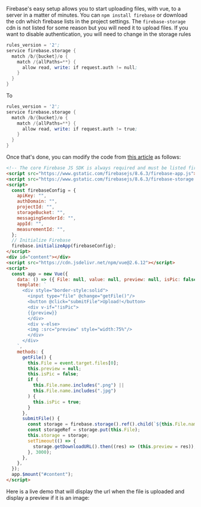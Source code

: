 Firebase's easy setup allows you to start uploading files, with vue,
to a server in a matter of minutes. You can `npm install firebase` or
download the cdn which firebase lists in the project settings. The `firebase-storage`
cdn is not listed for some reason but you will need it to upload files. If you want to
disable authentication, you will need to change in the storage rules

```s
rules_version = '2';
service firebase.storage {
  match /b/{bucket}/o {
    match /{allPaths=**} {
      allow read, write: if request.auth != null;
    }
  }
}
```

To

```s
rules_version = '2';
service firebase.storage {
  match /b/{bucket}/o {
    match /{allPaths=**} {
      allow read, write: if request.auth != true;
    }
  }
}
```

Once that's done,
you can modify the code from [this article](/tutorials/vue/file-upload) as follows:

```html
<!-- The core Firebase JS SDK is always required and must be listed first -->
<script src="https://www.gstatic.com/firebasejs/8.6.3/firebase-app.js"></script>
<script src="https://www.gstatic.com/firebasejs/8.6.3/firebase-storage.js"></script>
<script>
  const firebaseConfig = {
    apiKey: "",
    authDomain: "",
    projectId: "",
    storageBucket: "",
    messagingSenderId: "",
    appId: "",
    measurementId: "",
  };
  // Initialize Firebase
  firebase.initializeApp(firebaseConfig);
</script>
<div id="content"></div>
<script src="https://cdn.jsdelivr.net/npm/vue@2.6.12"></script>
<script>
  const app = new Vue({
    data: () => ({ File: null, value: null, preview: null, isPic: false }),
    template: `
      <div style="border-style:solid">
        <input type="file" @change="getFile()"/>
        <button @click="submitFile">Upload!</button>
        <div v-if="!isPic">
        {{preview}}
        </div>
        <div v-else>
        <img :src="preview" style="width:75%"/>
        </div>
      </div>
    `,
    methods: {
      getFile() {
        this.File = event.target.files[0];
        this.preview = null;
        this.isPic = false;
        if (
          this.File.name.includes(".png") ||
          this.File.name.includes(".jpg")
        ) {
          this.isPic = true;
        }
      },
      submitFile() {
        const storage = firebase.storage().ref().child(`${this.File.name}`);
        const storageRef = storage.put(this.File);
        this.storage = storage;
        setTimeout(() => {
          storage.getDownloadURL().then((res) => (this.preview = res));
        }, 3000);
      },
    },
  });
  app.$mount("#content");
</script>
```

Here is a live demo that will display the url when the file is uploaded
and display a preview if it is an image:

<!-- The core Firebase JS SDK is always required and must be listed first -->
<script src="https://www.gstatic.com/firebasejs/8.6.3/firebase-app.js"></script>
<script src="https://www.gstatic.com/firebasejs/8.6.3/firebase-storage.js"></script>
<script>
     const firebaseConfig = {
            apiKey: "AIzaSyAseEryg87hCu1janzc_UbyYnvTFSfr9tg",
            authDomain: "vue-file-upload-3e41e.firebaseapp.com",
            projectId: "vue-file-upload-3e41e",
            storageBucket: "vue-file-upload-3e41e.appspot.com",
            messagingSenderId: "253059500227",
            appId: "1:253059500227:web:3a14f9084cf4dcb283fa76",
            measurementId: "G-V9YYTBQ6BX"
        };
        // Initialize Firebase
        firebase.initializeApp(firebaseConfig);
</script>
<div id = "content"></div>
<script src="https://cdn.jsdelivr.net/npm/vue@2.6.12"></script>
<script>
  const app = new Vue({
    data: () => ({File: null, value: null, preview: null, isPic: false}),
    template: `
      <div style="border-style:solid">
        <input type="file" @change="getFile()"/>
        <button @click="submitFile">Upload!</button>
        <div v-if="!isPic">
        {{preview}}
        </div>
        <div v-else>
        <img :src="preview" style="width:75%"/>
        </div>
      </div>
    `,
    methods: {
      getFile() {
        this.File = event.target.files[0];
        this.preview = null;
        this.isPic = false;
        if(this.File.name.includes(".png") || this.File.name.includes(".jpg") ) {
            this.isPic = true;
        }
        if(this.storage) {
            this.storage.delete();
        }
      },
      submitFile() {
          const storage = firebase.storage().ref().child(`${this.File.name}`);
          const storageRef = storage.put(this.File);
          this.storage = storage;
          setTimeout(() => {
              storage.getDownloadURL().then((res) => this.preview = res);
          }, 3000);
      }
    },
    mounted() {
      const listRef = firebase.storage.ref();
      listRef.listAll().then((listResults) => {
        const entries = listResults.items.map((item) => {
          return item.delete();
        });
        Promise.all(entries);
      });
    }
  });
app.$mount("#content");
</script>
